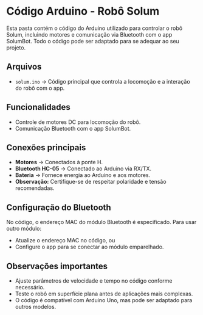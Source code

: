 # Código Arduino - Robô Solum

Esta pasta contém o código do Arduino utilizado para controlar o robô Solum, incluindo motores e comunicação via Bluetooth com o app SolumBot. Todo o código pode ser adaptado para se adequar ao seu projeto.

## Arquivos
- `solum.ino` → Código principal que controla a locomoção e a interação do robô com o app.

## Funcionalidades
- Controle de motores DC para locomoção do robô.
- Comunicação Bluetooth com o app SolumBot.

## Conexões principais
- **Motores** → Conectados à ponte H.
- **Bluetooth HC-05** → Conectado ao Arduino via RX/TX.
- **Bateria** → Fornece energia ao Arduino e aos motores.
- **Observação:** Certifique-se de respeitar polaridade e tensão recomendadas.

## Configuração do Bluetooth
No código, o endereço MAC do módulo Bluetooth é especificado. Para usar outro módulo:
- Atualize o endereço MAC no código, ou
- Configure o app para se conectar ao módulo emparelhado.

## Observações importantes
- Ajuste parâmetros de velocidade e tempo no código conforme necessário.
- Teste o robô em superfície plana antes de aplicações mais complexas.
- O código é compatível com Arduino Uno, mas pode ser adaptado para outros modelos.
